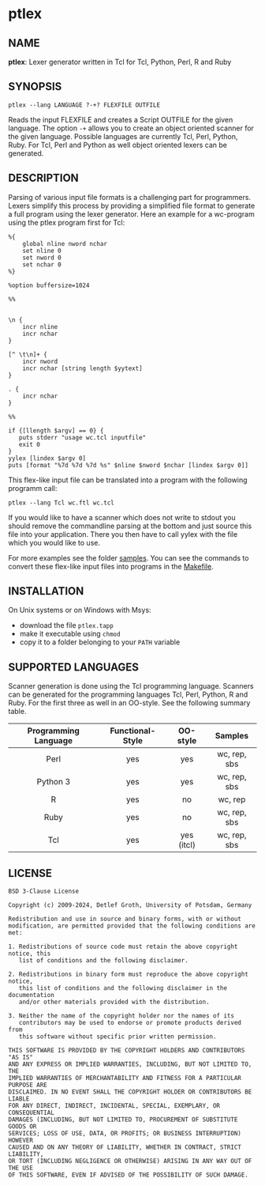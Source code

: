# ptlex

## NAME

__ptlex__: Lexer generator written in Tcl for Tcl, Python, Perl, R and Ruby

## SYNOPSIS

```
ptlex --lang LANGUAGE ?-+? FLEXFILE OUTFILE
```

Reads the input FLEXFILE and creates a Script OUTFILE for the given  language.
The option `-+` allows you to create an object oriented  scanner for the given
language.  Possible  languages are currently Tcl, Perl, Python, Ruby. For Tcl,
Perl and Python as well object oriented lexers can be generated.

## DESCRIPTION

Parsing of various input file formats is a challenging  part for  programmers.
Lexers simplify this process by providing a simplified file format to generate
a full  program  using the lexer  generator.  Here an example for a wc-program
using the ptlex program first for Tcl:


```
%{
    global nline nword nchar
    set nline 0
    set nword 0
    set nchar 0
%}

%option buffersize=1024

%%


\n {
    incr nline
    incr nchar
}

[^ \t\n]+ {
    incr nword
    incr nchar [string length $yytext]
}

. {
    incr nchar
}

%%

if {[llength $argv] == 0} {
   puts stderr "usage wc.tcl inputfile"
   exit 0
}
yylex [lindex $argv 0]
puts [format "%7d %7d %7d %s" $nline $nword $nchar [lindex $argv 0]]
```

This flex-like input file can be translated into a program with the following programm call:

```
ptlex --lang Tcl wc.ftl wc.tcl
```

If you would like to have a scanner  which does not write to stdout you should
remove the  commandline  parsing at the bottom and just  source this file into
your  application.  There you then have to call  yylex with the file which you
would like to use.


For more examples see the folder  [samples](samples). You can see the commands
to   convert   these    flex-like   input   files   into   programs   in   the
[Makefile](Makefile).

## INSTALLATION

On Unix systems or on Windows with Msys: 

- download the file `ptlex.tapp`
- make it executable  using `chmod`
- copy it to a folder belonging to your `PATH` variable

## SUPPORTED LANGUAGES

Scanner generation is done using the Tcl programming language. Scanners can be
generated for the programming languages Tcl, Perl, Python, R and Ruby. For the
first three as well in an OO-style. See the following summary table.

| Programming Language | Functional-Style | OO-style   | Samples      |
|:--------------------:|:----------------:|:----------:|:------------:|
| Perl                 | yes              | yes        | wc, rep, sbs |
| Python 3             | yes              | yes        | wc, rep, sbs |
| R                    | yes              | no         | wc, rep      |
| Ruby                 | yes              | no         | wc, rep, sbs |
| Tcl                  | yes              | yes (itcl) | wc, rep, sbs |

## LICENSE

```
BSD 3-Clause License

Copyright (c) 2009-2024, Detlef Groth, University of Potsdam, Germany

Redistribution and use in source and binary forms, with or without
modification, are permitted provided that the following conditions are met:

1. Redistributions of source code must retain the above copyright notice, this
   list of conditions and the following disclaimer.

2. Redistributions in binary form must reproduce the above copyright notice,
   this list of conditions and the following disclaimer in the documentation
   and/or other materials provided with the distribution.

3. Neither the name of the copyright holder nor the names of its
   contributors may be used to endorse or promote products derived from
   this software without specific prior written permission.

THIS SOFTWARE IS PROVIDED BY THE COPYRIGHT HOLDERS AND CONTRIBUTORS "AS IS"
AND ANY EXPRESS OR IMPLIED WARRANTIES, INCLUDING, BUT NOT LIMITED TO, THE
IMPLIED WARRANTIES OF MERCHANTABILITY AND FITNESS FOR A PARTICULAR PURPOSE ARE
DISCLAIMED. IN NO EVENT SHALL THE COPYRIGHT HOLDER OR CONTRIBUTORS BE LIABLE
FOR ANY DIRECT, INDIRECT, INCIDENTAL, SPECIAL, EXEMPLARY, OR CONSEQUENTIAL
DAMAGES (INCLUDING, BUT NOT LIMITED TO, PROCUREMENT OF SUBSTITUTE GOODS OR
SERVICES; LOSS OF USE, DATA, OR PROFITS; OR BUSINESS INTERRUPTION) HOWEVER
CAUSED AND ON ANY THEORY OF LIABILITY, WHETHER IN CONTRACT, STRICT LIABILITY,
OR TORT (INCLUDING NEGLIGENCE OR OTHERWISE) ARISING IN ANY WAY OUT OF THE USE
OF THIS SOFTWARE, EVEN IF ADVISED OF THE POSSIBILITY OF SUCH DAMAGE.
```
